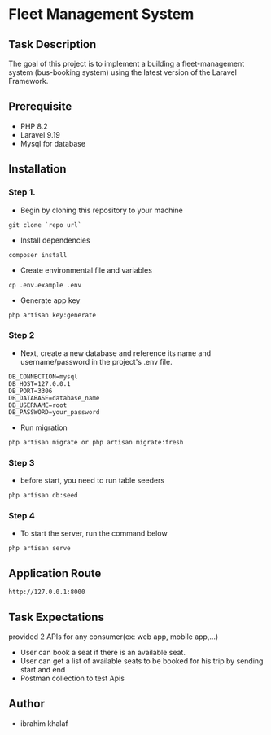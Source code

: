 # Fleet Management System

## Task Description

The goal of this project is to implement a building a fleet-management system (bus-booking
system) using the latest version of the Laravel Framework.

## Prerequisite
- PHP 8.2
- Laravel 9.19
- Mysql for database

## Installation

### Step 1.
- Begin by cloning this repository to your machine
```
git clone `repo url` 
```

- Install dependencies
```
composer install
```

- Create environmental file and variables
```
cp .env.example .env
```

- Generate app key
```
php artisan key:generate
```

### Step 2
- Next, create a new database and reference its name and username/password in the project's .env file.
```
DB_CONNECTION=mysql
DB_HOST=127.0.0.1
DB_PORT=3306
DB_DATABASE=database_name
DB_USERNAME=root
DB_PASSWORD=your_password
```

- Run migration
```
php artisan migrate or php artisan migrate:fresh
```

### Step 3
- before start, you need to run table seeders
```
php artisan db:seed
```

### Step 4
- To start the server, run the command below
```
php artisan serve
```

## Application Route
```
http://127.0.0.1:8000
```

## Task Expectations

provided 2 APIs for any consumer(ex: web app, mobile app,...)
- User can book a seat if there is an available seat.
- User can get a list of available seats to be booked for his trip by sending start and end
- Postman collection to test Apis

## Author
- ibrahim khalaf

